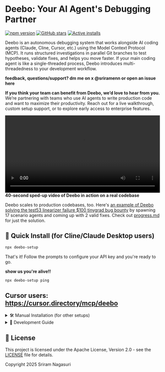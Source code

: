 
# Deebo: Your AI Agent's Debugging Partner
[![npm version](https://img.shields.io/npm/v/deebo-setup.svg)](https://www.npmjs.com/package/deebo-setup)
[![GitHub stars](https://img.shields.io/github/stars/snagasuri/deebo-prototype?style=social)](https://github.com/snagasuri/deebo-prototype)
[![Active installs](https://img.shields.io/endpoint?url=https://deebo-active-counter.ramnag2003.workers.dev/active)](https://github.com/snagasuri/deebo-prototype)

Deebo is an autonomous debugging system that works alongside AI coding agents (Claude, Cline, Cursor, etc.) using the Model Context Protocol (MCP). It runs structured investigations in parallel Git branches to test hypotheses, validate fixes, and helps you move faster. If your main coding agent is like a single-threaded process, Deebo introduces multi-threadedness to your development workflow.

**feedback, questions/support? dm me on x @sriramenn or open an issue here**

**If you think your team can benefit from Deebo, we’d love to hear from you.**
We’re partnering with teams who use AI agents to write production code and want to maximize their productivity.
Reach out for a live walkthrough, custom setup support, or to explore early access to enterprise features.

<video src="https://github.com/user-attachments/assets/756d35b4-4f77-48de-bd1a-86f76360279e" controls width="100%"></video>
**40-second sped-up video of Deebo in action on a real codebase**


Deebo scales to production codebases, too. Here's [an example of Deebo solving the test53 linearizer failure $100 tinygrad bug bounty](https://github.com/snagasuri/deebo-prototype/tree/master/memory-bank/9bd38e9840d3/sessions/session-1744006973678) by spawning 17 scenario agents and coming up with 2 valid fixes. Check out [progress.md](https://github.com/snagasuri/deebo-prototype/blob/master/memory-bank/9bd38e9840d3/progress.md) for just the solution.

## 🚀 Quick Install (for Cline/Claude Desktop users) 
```bash
npx deebo-setup
```
That's it! Follow the prompts to configure your API key and you're ready to go.

**show us you're alive!!**
```bash
npx deebo-setup ping
```
## Cursor users: https://cursor.directory/mcp/deebo

<details>
<summary>🛠️ Manual Installation (for other setups)</summary>

If you're not using Cline or Claude Desktop, follow these steps:

1. Clone the repo:
   ```bash
   git clone https://github.com/snagasuri/deebo-prototype.git
   cd deebo-prototype
   ```

2. Install dependencies:
   ```bash
   npm install
   npm run build
   ```

3. Install required MCP tools:
   ```bash
   # Install uv/uvx
   curl -LsSf https://astral.sh/uv/install.sh | sh
   
   # Install git-mcp
   uvx mcp-server-git --help
   
   # Install desktop-commander
   npx @wonderwhy-er/desktop-commander@latest setup
   ```

4. Configure your MCP client to use Deebo 

### MCP Configuration
```json
{
  "mcpServers": {
    "deebo": {
      "autoApprove": [],
      "disabled": false,
      "timeout": 30,
      "command": "node",
      "args": [
        "--experimental-specifier-resolution=node",
        "--experimental-modules",
        "--max-old-space-size=4096",
        "/absolute/path/to/deebo/build/index.js"
      ],
      "env": {
        "NODE_ENV": "development",
        "USE_MEMORY_BANK": "true",
        "MOTHER_HOST": "openrouter",
        "MOTHER_MODEL": "anthropic/claude-3.5-sonnet",
        "SCENARIO_HOST": "openrouter",
        "SCENARIO_MODEL": "anthropic/claude-3.5-sonnet",
        "OPENROUTER_API_KEY": "sk-or-v1-..."
      },
      "transportType": "stdio"
    }
  }
}
```
</details>

<details>
<summary>🔧 Development Guide</summary>

### Prerequisites
- **Git**: For version control
- **Node.js**: v18+ (includes npm)
- **Python**: 3.10+ (for git-mcp)

### Configuration Files
- **Cline:** `~/Library/Application Support/Code/User/globalStorage/saoudrizwan.claude-dev/settings/cline_mcp_settings.json`
- **Claude Desktop:** `~/Library/Application Support/Claude/claude_desktop_config.json`

### LLM Support
Deebo supports OpenRouter, Anthropic, and Gemini models. Configure via environment variables:
- `MOTHER_HOST`: LLM provider for mother agent
- `SCENARIO_HOST`: LLM provider for scenario agents
- `[PROVIDER]_API_KEY`: API key for chosen provider

See `src/util/agent-utils.ts` for supported models and configuration details.
</details>

## 📜 License

This project is licensed under the Apache License, Version 2.0 - see the [LICENSE](LICENSE) file for details.

Copyright 2025 Sriram Nagasuri
